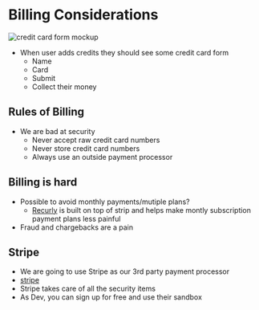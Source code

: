 # Billing Considerations
![credit card form mockup](https://i.imgur.com/dWXBSc0.png)

* When user adds credits they should see some credit card form
    - Name
    - Card
    - Submit
    - Collect their money

## Rules of Billing
* We are bad at security
    - Never accept raw credit card numbers
    - Never store credit card numbers
    - Always use an outside payment processor

## Billing is hard
* Possible to avoid monthly payments/mutiple plans?
    - [Recurly](https://recurly.com/) is built on top of strip and helps make montly subscription payment plans less painful
* Fraud and chargebacks are a pain

## Stripe
* We are going to use Stripe as our 3rd party payment processor
* [stripe](https://stripe.com/)
* Stripe takes care of all the security items
* As Dev, you can sign up for free and use their sandbox

